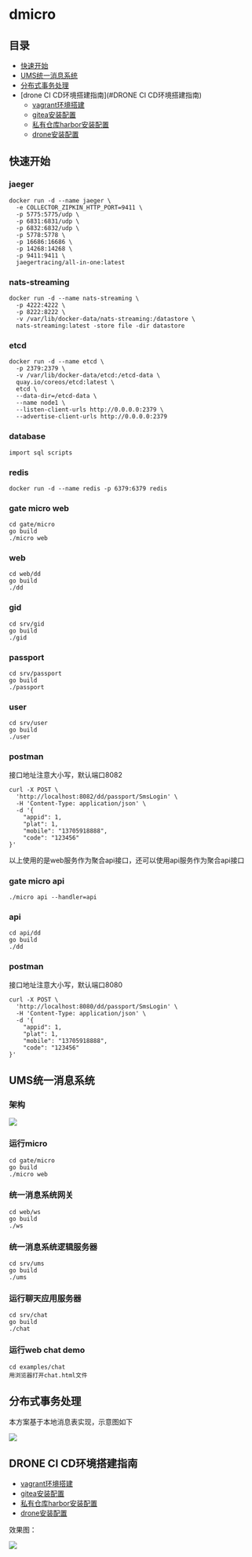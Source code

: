 # dmicro

## 目录
- [快速开始](#快速开始)
- [UMS统一消息系统](#UMS统一消息系统)
- [分布式事务处理](#分布式事务处理)
- [drone CI CD环境搭建指南](#DRONE CI CD环境搭建指南)
  - [vagrant环境搭建](docs/drone/vagrant.md)
  - [gitea安装配置](docs/drone/gitea.md)
  - [私有仓库harbor安装配置](docs/drone/harbor.md)
  - [drone安装配置](docs/drone/drone.md)

## 快速开始
### jaeger
```
docker run -d --name jaeger \
  -e COLLECTOR_ZIPKIN_HTTP_PORT=9411 \
  -p 5775:5775/udp \
  -p 6831:6831/udp \
  -p 6832:6832/udp \
  -p 5778:5778 \
  -p 16686:16686 \
  -p 14268:14268 \
  -p 9411:9411 \
  jaegertracing/all-in-one:latest
```
### nats-streaming
```
docker run -d --name nats-streaming \
  -p 4222:4222 \
  -p 8222:8222 \
  -v /var/lib/docker-data/nats-streaming:/datastore \
  nats-streaming:latest -store file -dir datastore
```
### etcd
```
docker run -d --name etcd \
  -p 2379:2379 \
  -v /var/lib/docker-data/etcd:/etcd-data \
  quay.io/coreos/etcd:latest \
  etcd \
  --data-dir=/etcd-data \
  --name node1 \
  --listen-client-urls http://0.0.0.0:2379 \
  --advertise-client-urls http://0.0.0.0:2379
```
### database
```
import sql scripts
```

### redis
```
docker run -d --name redis -p 6379:6379 redis
```

### gate micro web
```
cd gate/micro
go build
./micro web
```
### web
```
cd web/dd
go build
./dd
```
### gid
```
cd srv/gid
go build
./gid
```
### passport
```
cd srv/passport
go build
./passport
```
### user
```
cd srv/user
go build
./user
```
### postman
接口地址注意大小写，默认端口8082
```
curl -X POST \
  'http://localhost:8082/dd/passport/SmsLogin' \
  -H 'Content-Type: application/json' \
  -d '{
    "appid": 1,
    "plat": 1,
    "mobile": "13705918888",
    "code": "123456"
}'
```
以上使用的是web服务作为聚合api接口，还可以使用api服务作为聚合api接口

### gate micro api
```
./micro api --handler=api
```

### api
```
cd api/dd
go build
./dd
```

### postman
接口地址注意大小写，默认端口8080
```
curl -X POST \
  'http://localhost:8080/dd/passport/SmsLogin' \
  -H 'Content-Type: application/json' \
  -d '{
    "appid": 1,
    "plat": 1,
    "mobile": "13705918888",
    "code": "123456"
}'
```

## UMS统一消息系统
### 架构
<img src="https://github.com/fztcjjl/dmicro/raw/master/docs/ums.png">

### 运行micro
```
cd gate/micro
go build
./micro web
```

### 统一消息系统网关
```
cd web/ws
go build
./ws
```

### 统一消息系统逻辑服务器
```
cd srv/ums
go build
./ums
```

### 运行聊天应用服务器
```
cd srv/chat
go build
./chat
```

### 运行web chat demo
```
cd examples/chat
用浏览器打开chat.html文件
```

## 分布式事务处理

本方案基于本地消息表实现，示意图如下

<img src="https://github.com/fztcjjl/dmicro/raw/master/docs/capx.png">

## DRONE CI CD环境搭建指南
- [vagrant环境搭建](docs/drone/vagrant.md)
- [gitea安装配置](docs/drone/gitea.md)
- [私有仓库harbor安装配置](docs/drone/harbor.md)
- [drone安装配置](docs/drone/drone.md)

效果图：

<img src="https://github.com/fztcjjl/dmicro/raw/master/docs/drone/img/drone/7.png">